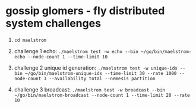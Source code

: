 # gossip glomers - fly distributed system challenges

1. `cd maelstrom`

2. challenge 1 echo: `./maelstrom test -w echo --bin ~/go/bin/maelstrom-echo --node-count 1 --time-limit 10`

3. challenge 2 unique id generation: `./maelstrom test -w unique-ids --bin ~/go/bin/maelstrom-unique-ids --time-limit 30 --rate 1000 --node-count 3 --availability total --nemesis partition`

4. challenge 3 broadcast: `./maelstrom test -w broadcast --bin ~/go/bin/maelstrom-broadcast --node-count 1 --time-limit 20 --rate 10`